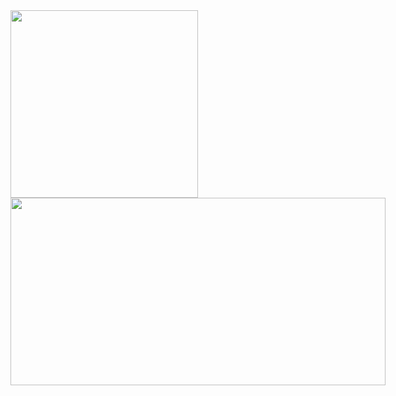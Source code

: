 <div style="display: inline-block;">
  <img src="https://media.giphy.com/media/QDjpIL6oNCVZ4qzGs7/giphy.gif" width="300" height="300" />
</div>

<div style="display: inline-block;">
  <a href="https://github.com/devxb/gitanimals">
    <img src="https://render.gitanimals.org/farms/subinsong01" width="600" height="300" />
  </a>
</div>

